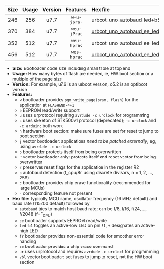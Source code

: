 |Size|Usage|Version|Features|Hex file|
|:-:|:-:|:-:|:-:|:--|
|246|256|u7.7|`w-u-jpra-`|[urboot_uno_autobaud_led+b5_ur_vbl.hex](https://raw.githubusercontent.com/stefanrueger/urboot.hex/main/boards/uno/autobaud/urboot_uno_autobaud_led+b5_ur_vbl.hex)|
|370|384|u7.7|`weu-jPrac`|[urboot_uno_autobaud_ee_led+b5_fr_ce_ur_vbl.hex](https://raw.githubusercontent.com/stefanrueger/urboot.hex/main/boards/uno/autobaud/urboot_uno_autobaud_ee_led+b5_fr_ce_ur_vbl.hex)|
|352|512|u7.7|`weu-hprac`|[urboot_uno_autobaud_ee_led+b5_fr_ce_ur.hex](https://raw.githubusercontent.com/stefanrueger/urboot.hex/main/boards/uno/autobaud/urboot_uno_autobaud_ee_led+b5_fr_ce_ur.hex)|
|456|512|u7.7|`wes-hprac`|[urboot_uno_autobaud_ee_led+b5_fr_ce.hex](https://raw.githubusercontent.com/stefanrueger/urboot.hex/main/boards/uno/autobaud/urboot_uno_autobaud_ee_led+b5_fr_ce.hex)|

- **Size:** Bootloader code size including small table at top end
- **Usage:** How many bytes of flash are needed, ie, HW boot section or a multiple of the page size
- **Version:** For example, u7.6 is an urboot version, o5.2 is an optiboot version
- **Features:**
  + `w` bootloader provides `pgm_write_page(sram, flash)` for the application at `FLASHEND-4+1`
  + `e` EEPROM read/write support
  + `u` uses urprotocol requiring `avrdude -c urclock` for programming
  + `s` uses skeleton of STK500v1 protocol (deprecated); `-c urclock` and `-c arduino` both work
  + `h` hardware boot section: make sure fuses are set for reset to jump to boot section
  + `j` vector bootloader: applications *need to be patched externally*, eg, using `avrdude -c urclock`
  + `p` bootloader protects itself from being overwritten
  + `P` vector bootloader only: protects itself and reset vector from being overwritten
  + `r` preserves reset flags for the application in the register R2
  + `a` autobaud detection (f_cpu/8n using discrete divisors, n = 1, 2, ..., 256)
  + `c` bootloader provides chip erase functionality (recommended for large MCUs)
  + `-` corresponding feature not present
- **Hex file:** typically MCU name, oscillator frequency (16 MHz default) and baud rate (115200 default) followed by
  + `autobaud` tries to match host baud rate; can be f/8, f/16, f/24, ..., f/2048 (f=F<sub>CPU</sub>)
  + `ee` bootloader supports EEPROM read/write
  + `led-b1` toggles an active-low LED on pin `B1`, `+` designates an active-high LED
  + `fr` bootloader provides non-essential code for smoother error handing
  + `ce` bootloader provides a chip erase command
  + `ur` uses urprotocol and requires `avrdude -c urclock` for programming
  + `vbl` vector bootloader: set fuses to jump to reset, not the HW boot section
